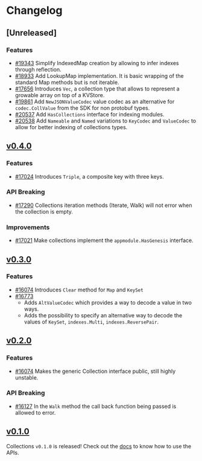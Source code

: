 <!--
Guiding Principles:

Changelogs are for humans, not machines.
There should be an entry for every single version.
The same types of changes should be grouped.
Versions and sections should be linkable.
The latest version comes first.
The release date of each version is displayed.
Mention whether you follow Semantic Versioning.

Usage:

Change log entries are to be added to the Unreleased section under the
appropriate stanza (see below). Each entry should ideally include a tag and
the Github issue reference in the following format:

* (<tag>) [#<issue-number>] Changelog message.

Types of changes (Stanzas):

"Features" for new features.
"Improvements" for changes in existing functionality.
"Deprecated" for soon-to-be removed features.
"Bug Fixes" for any bug fixes.
"API Breaking" for breaking exported APIs used by developers building on SDK.
Ref: https://keepachangelog.com/en/1.0.0/
-->

# Changelog

## [Unreleased]

### Features

* [#19343](https://github.com/cosmos/cosmos-sdk/pull/19343)  Simplify IndexedMap creation by allowing to infer indexes through reflection.
* [#18933](https://github.com/cosmos/cosmos-sdk/pull/18933)  Add  LookupMap implementation. It is basic wrapping of the standard Map methods but is not iterable.
* [#17656](https://github.com/cosmos/cosmos-sdk/pull/17656)  Introduces `Vec`, a collection type that allows to represent a growable array on top of a KVStore.
* [#19861](https://github.com/cosmos/cosmos-sdk/pull/19861) Add `NewJSONValueCodec` value codec as an alternative for `codec.CollValue` from the SDK for non protobuf types.
* [#20537](https://github.com/cosmos/cosmos-sdk/pull/20537) Add `HasCollections` interface for indexing modules.
* [#20538](https://github.com/cosmos/cosmos-sdk/pull/20538) Add `Nameable` and `Named` variations to `KeyCodec` and `ValueCodec` to allow for better indexing of collections types.

## [v0.4.0](https://github.com/cosmos/cosmos-sdk/releases/tag/collections%2Fv0.4.0)

### Features

* [#17024](https://github.com/cosmos/cosmos-sdk/pull/17024) Introduces `Triple`, a composite key with three keys.

### API Breaking

* [#17290](https://github.com/cosmos/cosmos-sdk/pull/17290) Collections iteration methods (Iterate, Walk) will not error when the collection is empty.

### Improvements

* [#17021](https://github.com/cosmos/cosmos-sdk/pull/17021) Make collections implement the `appmodule.HasGenesis` interface.

## [v0.3.0](https://github.com/cosmos/cosmos-sdk/releases/tag/collections%2Fv0.3.0)

### Features

* [#16074](https://github.com/cosmos/cosmos-sdk/pull/16607) Introduces `Clear` method for `Map` and `KeySet`
* [#16773](https://github.com/cosmos/cosmos-sdk/pull/16773)
  * Adds `AltValueCodec` which provides a way to decode a value in two ways.
  * Adds the possibility to specify an alternative way to decode the values of `KeySet`, `indexes.Multi`, `indexes.ReversePair`.

## [v0.2.0](https://github.com/cosmos/cosmos-sdk/releases/tag/collections%2Fv0.2.0)

### Features

* [#16074](https://github.com/cosmos/cosmos-sdk/pull/16074)  Makes the generic Collection interface public, still highly unstable.

### API Breaking

* [#16127](https://github.com/cosmos/cosmos-sdk/pull/16127)  In the `Walk` method the call back function being passed is allowed to error.

## [v0.1.0](https://github.com/cosmos/cosmos-sdk/releases/tag/collections%2Fv0.1.0)

Collections `v0.1.0` is released! Check out the [docs](https://docs.cosmos.network/main/build/packages/collections) to know how to use the APIs.
